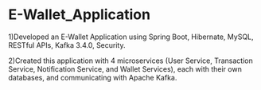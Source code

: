 # E-Wallet_Application
1)Developed an E-Wallet Application using Spring Boot, Hibernate, MySQL, RESTful APIs, Kafka 3.4.0, Security.

2)Created this application with 4 microservices (User Service, Transaction Service, Notification Service, and Wallet
Services), each with their own databases, and communicating with Apache Kafka.

